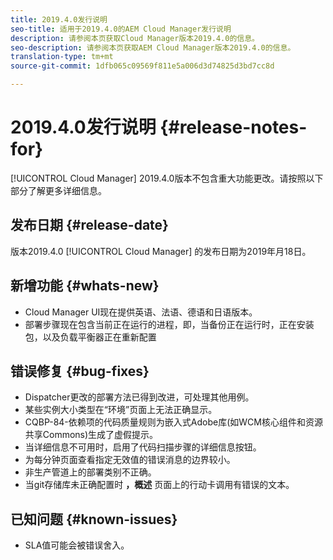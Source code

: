```yaml
---
title: 2019.4.0发行说明
seo-title: 适用于2019.4.0的AEM Cloud Manager发行说明
description: 请参阅本页获取Cloud Manager版本2019.4.0的信息。
seo-description: 请参阅本页获取AEM Cloud Manager版本2019.4.0的信息。
translation-type: tm+mt
source-git-commit: 1dfb065c09569f811e5a006d3d74825d3bd7cc8d

---
```



# 2019.4.0发行说明 {#release-notes-for}

[!UICONTROL Cloud Manager] 2019.4.0版本不包含重大功能更改。请按照以下部分了解更多详细信息。

## 发布日期 {#release-date}

版本2019.4.0 [!UICONTROL Cloud Manager] 的发布日期为2019年月18日。

## 新增功能 {#whats-new}

* Cloud Manager UI现在提供英语、法语、德语和日语版本。
* 部署步骤现在包含当前正在运行的进程，即，当备份正在运行时，正在安装包，以及负载平衡器正在重新配置

## 错误修复 {#bug-fixes}

* Dispatcher更改的部署方法已得到改进，可处理其他用例。
* 某些实例大小类型在“环境”页面上无法正确显示。
* CQBP-84-依赖项的代码质量规则为嵌入式Adobe库(如WCM核心组件和资源共享Commons)生成了虚假提示。
* 当详细信息不可用时，启用了代码扫描步骤的详细信息按钮。
* 为每分钟页面查看指定无效值的错误消息的边界较小。
* 非生产管道上的部署类别不正确。
* 当git存储库未正确配置时 **，概述** 页面上的行动卡调用有错误的文本。

## 已知问题 {#known-issues}

* SLA值可能会被错误舍入。

